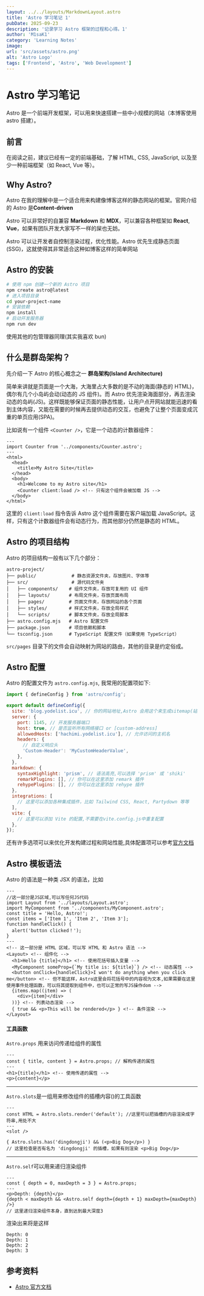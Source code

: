 ```yaml
---
layout: ../../layouts/MarkdownLayout.astro
title: 'Astro 学习笔记 1'
pubDate: 2025-09-23
description: '记录学习 Astro 框架的过程和心得。1'
author: 'M1saK1'
category: 'Learning Notes'
image:
url: 'src/assets/astro.png'
alt: 'Astro Logo'
tags: ['Frontend', 'Astro', 'Web Development']
---
```


# Astro 学习笔记

Astro 是一个前端开发框架，可以用来快速搭建一些中小规模的网站（本博客使用 astro 搭建）。

## 前言

在阅读之前，建议已经有一定的前端基础，了解 HTML, CSS, JavaScript, 以及至少一种前端框架（如 React, Vue 等）。

## Why Astro?

Astro 在我的理解中是一个适合用来构建像博客这样的静态网站的框架。官网介绍的 Astro 是**Content-driven**

Astro 可以非常好的自兼容 **Markdown** 和 **MDX**，可以兼容各种框架如 **React**, **Vue**，如果有团队开发大家写不一样的屎也无妨。

Astro 可以让开发者自控制渲染过程，优化性能。Astro 优先生成静态页面(SSG)，这就使得其非常适合这种如博客这样的简单网站

## Astro 的安装

```bash
# 使用 npm 创建一个新的 Astro 项目
npm create astro@latest
# 进入项目目录
cd your-project-name
# 安装依赖
npm install
# 启动开发服务器
npm run dev
```

使用其他的包管理器同理(其实我喜欢 bun)

## 什么是群岛架构？

先介绍一下 Astro 的核心概念之一 **群岛架构(Island Architecture)**

简单来讲就是页面是一个大海，大海里占大多数的是不动的海面(静态的 HTML)，偶尔有几个小岛屿会动(动态的 JS 组件)。而 Astro 优先渲染海面部分，再去渲染动态的岛屿(JS)。这样既能够保证页面的静态性能，让用户点开网站就能迅速的看到主体内容，又能在需要的时候再去提供动态的交互，也避免了让整个页面变成沉重的单页应用(SPA)。

比如说有一个组件 `<Counter />`，它是一个动态的计数器组件：

```astro
---
import Counter from '../components/Counter.astro';
---
<html>
  <head>
    <title>My Astro Site</title>
  </head>
  <body>
    <h1>Welcome to my Astro site</h1>
    <Counter client:load /> <!-- 只有这个组件会被加载 JS -->
  </body>
</html>
```

这里的 `client:load` 指令告诉 Astro 这个组件需要在客户端加载 JavaScript。这样，只有这个计数器组件会有动态行为，而其他部分仍然是静态的 HTML。

## Astro 的项目结构

Astro 的项目结构一般有以下几个部分：

```
astro-project/
├── public/             # 静态资源文件夹，存放图片、字体等
├── src/                # 源代码文件夹
│   ├── components/    # 组件文件夹，存放可复用的 UI 组件
│   ├── layouts/       # 布局文件夹，存放页面布局
│   ├── pages/         # 页面文件夹，存放网站的各个页面
│   ├── styles/        # 样式文件夹，存放全局样式
│   └── scripts/       # 脚本文件夹，存放全局脚本
├── astro.config.mjs   # Astro 配置文件
├── package.json       # 项目依赖和脚本
└── tsconfig.json      # TypeScript 配置文件（如果使用 TypeScript）
```

`src/pages` 目录下的文件会自动映射为网站的路由，其他的目录是约定俗成。

## Astro 配置

Astro 的配置文件为 `astro.config.mjs`, 我常用的配置项如下:

```js
import { defineConfig } from 'astro/config';

export default defineConfig({
  site: 'blog.yodelist.icu', // 你的网站地址,Astro 会用这个来生成sitemap(站点地图,可以帮助搜索引擎更好地索引你的网站)
  server: {
    port: 1145, // 开发服务器端口
    host: true, // 是否监听所有网络接口 or [custom-address]
    allowedHosts: ['hachimi.yodelist.icu'], // 允许访问的主机名
    headers: {
      // 自定义响应头
      'Custom-Header': 'MyCustomHeaderValue',
    },
  },
  markdown: {
    syntaxHighlight: 'prism', // 语法高亮,可以选择 'prism' 或 'shiki'
    remarkPlugins: [], // 你可以在这里添加 remark 插件
    rehypePlugins: [], // 你可以在这里添加 rehype 插件
  },
  integrations: [
    // 这里可以添加各种集成插件，比如 Tailwind CSS, React, Partydown 等等
  ],
  vite: {
    // 这里可以添加 Vite 的配置,不需要在vite.config.js中重复配置
  },
});
```

还有许多选项可以来优化开发构建过程和网站性能,具体配置项可以参考[官方文档](https://docs.astro.build/zh-cn/reference/configuration-reference/)

## Astro 模板语法

Astro 的语法是一种类 JSX 的语法，比如

```astro
---
//这一部分是JS区域,可以写任何JS代码
import Layout from '../layouts/Layout.astro';
import MyComponent from '../components/MyComponent.astro';
const title = 'Hello, Astro!';
const items = ['Item 1', 'Item 2', 'Item 3'];
function handleClick() {
  alert('button clicked！');
}
---
<!-- 这一部分是 HTML 区域，可以写 HTML 和 Astro 语法 -->
<Layout> <!-- 组件化 -->
  <h1>Hello {title}</h1> <!-- 使用花括号插入变量 -->
  <MyComponent someProp={`My title is: ${title}`} /> <!-- 动态属性 -->
  <button onClick={handleClick}>I won't do anything when you click me</button> <!-- 但不能这样，Astro这里会将花括号中的内容视为文本,如果需要在这里使用事件处理函数，可以将其提取到组件中，也可以正常的写JS操作dom -->
  {items.map((item) => (
    <div>{item}</div>
  ))} <!-- 列表动态渲染 -->
  { true && <p>This will be rendered</p> } <!-- 条件渲染 -->
</Layout>
```

#### 工具函数

`Astro.props` 用来访问传递给组件的属性

```astro
---
const { title, content } = Astro.props; // 解构传递的属性
---
<h1>{title}</h1> <!-- 使用传递的属性 -->
<p>{content}</p>
```

---

`Astro.slots`是一组用来修改组件的插槽内容(<slot />)的工具函数

```astro
---
const HTML = Astro.slots.render('default'); //这里可以把插槽的内容渲染成字符串,用处不大
---
<slot />

{ Astro.slots.has('dingdongji') && (<p>Big Dog</p>) }
// 这里检查是否有名为 'dingdongji' 的插槽，如果有则渲染 <p>Big Dog</p>

```

---

`Astro.self`可以用来递归渲染组件

```astro
---
const { depth = 0, maxDepth = 3 } = Astro.props;
---
<p>Depth: {depth}</p>
{depth < maxDepth && <Astro.self depth={depth + 1} maxDepth={maxDepth} />}
// 这里递归渲染组件本身，直到达到最大深度3
```

渲染出来将是这样

```
Depth: 0
Depth: 1
Depth: 2
Depth: 3
```

## 参考资料

- [Astro 官方文档](https://docs.astro.build/zh/)
